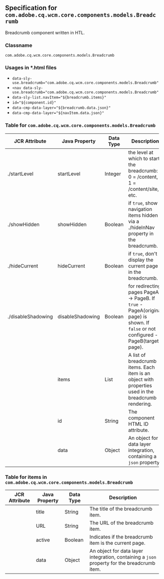 <!-- AIGenVersion(ff886928c1, generalsystemmessage.prompt-1.0, generateModelAttributeList.md-1.4, README.md-c465cd262a, breadcrumb.html-9300cfe3ac, breadcrumb.html-f4c7ffeb4a) -->

Specification for `com.adobe.cq.wcm.core.components.models.Breadcrumb`
----
Breadcrumb component written in HTL.

### Classname
`com.adobe.cq.wcm.core.components.models.Breadcrumb`

### Usages in *.html files
- `data-sly-use.breadcrumb="com.adobe.cq.wcm.core.components.models.Breadcrumb"`
- `<nav data-sly-use.breadcrumb="com.adobe.cq.wcm.core.components.models.Breadcrumb"`
- `data-sly-list.navItem="${breadcrumb.items}"`
- `id="${component.id}"`
- `data-cmp-data-layer="${breadcrumb.data.json}"`
- `data-cmp-data-layer="${navItem.data.json}"`

### Table for `com.adobe.cq.wcm.core.components.models.Breadcrumb`

| JCR Attribute | Java Property | Data Type | Description                                                     |
|---------------|---------------|-----------|-----------------------------------------------------------------|
| ./startLevel  | startLevel    | Integer   | the level at which to start the breadcrumb: 0 = /content, 1 = /content/site, etc. |
| ./showHidden  | showHidden    | Boolean   | if `true`, show navigation items hidden via a ./hideInNav property in the breadcrumb. |
| ./hideCurrent | hideCurrent   | Boolean   | if `true`, don't display the current page in the breadcrumb.    |
| ./disableShadowing | disableShadowing | Boolean | for redirecting pages PageA -> PageB. If `true` - PageA(original page) is shown. If `false` or not configured - PageB(target page). |
|               | items         | List      | A list of breadcrumb items. Each item is an object with properties used in the breadcrumb rendering. |
|               | id            | String    | The component HTML ID attribute.                                |
|               | data          | Object    | An object for data layer integration, containing a `json` property. |

### Table for items in `com.adobe.cq.wcm.core.components.models.Breadcrumb`

| JCR Attribute | Java Property | Data Type | Description                                                     |
|---------------|---------------|-----------|-----------------------------------------------------------------|
|               | title         | String    | The title of the breadcrumb item.                               |
|               | URL           | String    | The URL of the breadcrumb item.                                 |
|               | active        | Boolean   | Indicates if the breadcrumb item is the current page.           |
|               | data          | Object    | An object for data layer integration, containing a `json` property for the breadcrumb item. |